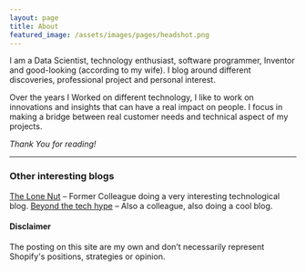 ```yaml
---
layout: page
title: About
featured_image: /assets/images/pages/headshot.png
---
```


I am a Data Scientist, technology enthusiast, software programmer, Inventor and good-looking (according to my wife). I blog around different discoveries, professional project and personal interest.

Over the years I Worked on different technology, I like to work on innovations and insights that can have a real impact on people. I focus in making a bridge between real customer needs and technical aspect of my projects.

*Thank You for reading!*

----------

### Other interesting blogs

[The Lone Nut](https://thelonenutblog.wordpress.com/) – Former Colleague doing a very interesting technological blog.
[Beyond the tech hype](https://beyondthetechhype.blog/)  – Also a colleague, also doing a cool blog.


#### Disclaimer

The posting on this site are my own and don’t necessarily represent Shopify's positions, strategies or opinion.
